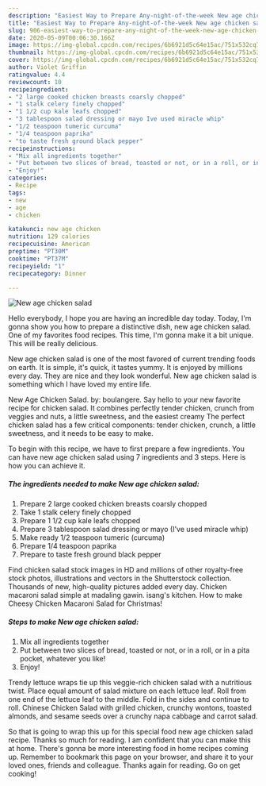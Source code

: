 ```yaml
---
description: "Easiest Way to Prepare Any-night-of-the-week New age chicken salad"
title: "Easiest Way to Prepare Any-night-of-the-week New age chicken salad"
slug: 906-easiest-way-to-prepare-any-night-of-the-week-new-age-chicken-salad
date: 2020-05-09T00:06:30.166Z
image: https://img-global.cpcdn.com/recipes/6b6921d5c64e15ac/751x532cq70/new-age-chicken-salad-recipe-main-photo.jpg
thumbnail: https://img-global.cpcdn.com/recipes/6b6921d5c64e15ac/751x532cq70/new-age-chicken-salad-recipe-main-photo.jpg
cover: https://img-global.cpcdn.com/recipes/6b6921d5c64e15ac/751x532cq70/new-age-chicken-salad-recipe-main-photo.jpg
author: Violet Griffin
ratingvalue: 4.4
reviewcount: 10
recipeingredient:
- "2 large cooked chicken breasts coarsly chopped"
- "1 stalk celery finely chopped"
- "1 1/2 cup kale leafs chopped"
- "3 tablespoon salad dressing or mayo Ive used miracle whip"
- "1/2 teaspoon tumeric curcuma"
- "1/4 teaspoon paprika"
- "to taste fresh ground black pepper"
recipeinstructions:
- "Mix all ingredients together"
- "Put between two slices of bread, toasted or not, or in a roll, or in a pita pocket, whatever you like!"
- "Enjoy!"
categories:
- Recipe
tags:
- new
- age
- chicken

katakunci: new age chicken 
nutrition: 129 calories
recipecuisine: American
preptime: "PT30M"
cooktime: "PT37M"
recipeyield: "1"
recipecategory: Dinner

---
```



![New age chicken salad](https://img-global.cpcdn.com/recipes/6b6921d5c64e15ac/751x532cq70/new-age-chicken-salad-recipe-main-photo.jpg)

Hello everybody, I hope you are having an incredible day today. Today, I'm gonna show you how to prepare a distinctive dish, new age chicken salad. One of my favorites food recipes. This time, I'm gonna make it a bit unique. This will be really delicious.

New age chicken salad is one of the most favored of current trending foods on earth. It is simple, it's quick, it tastes yummy. It is enjoyed by millions every day. They are nice and they look wonderful. New age chicken salad is something which I have loved my entire life.

New Age Chicken Salad. by: boulangere. Say hello to your new favorite recipe for chicken salad. It combines perfectly tender chicken, crunch from veggies and nuts, a little sweetness, and the easiest creamy The perfect chicken salad has a few critical components: tender chicken, crunch, a little sweetness, and it needs to be easy to make.


To begin with this recipe, we have to first prepare a few ingredients. You can have new age chicken salad using 7 ingredients and 3 steps. Here is how you can achieve it.

<!--inarticleads1-->

##### The ingredients needed to make New age chicken salad:

1. Prepare 2 large cooked chicken breasts coarsly chopped
1. Take 1 stalk celery finely chopped
1. Prepare 1 1/2 cup kale leafs chopped
1. Prepare 3 tablespoon salad dressing or mayo (I&#39;ve used miracle whip)
1. Make ready 1/2 teaspoon tumeric (curcuma)
1. Prepare 1/4 teaspoon paprika
1. Prepare to taste fresh ground black pepper


Find chicken salad stock images in HD and millions of other royalty-free stock photos, illustrations and vectors in the Shutterstock collection. Thousands of new, high-quality pictures added every day. Chicken macaroni salad simple at madaling gawin. isang&#39;s kitchen. How to make Cheesy Chicken Macaroni Salad for Christmas! 

<!--inarticleads2-->

##### Steps to make New age chicken salad:

1. Mix all ingredients together
1. Put between two slices of bread, toasted or not, or in a roll, or in a pita pocket, whatever you like!
1. Enjoy!


Trendy lettuce wraps tie up this veggie-rich chicken salad with a nutritious twist. Place equal amount of salad mixture on each lettuce leaf. Roll from one end of the lettuce leaf to the middle. Fold in the sides and continue to roll. Chinese Chicken Salad with grilled chicken, crunchy wontons, toasted almonds, and sesame seeds over a crunchy napa cabbage and carrot salad. 

So that is going to wrap this up for this special food new age chicken salad recipe. Thanks so much for reading. I am confident that you can make this at home. There's gonna be more interesting food in home recipes coming up. Remember to bookmark this page on your browser, and share it to your loved ones, friends and colleague. Thanks again for reading. Go on get cooking!
